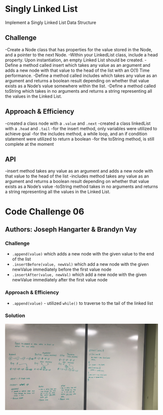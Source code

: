 # Singly Linked List
Implement a Singly Linked List Data Structure

## Challenge
-Create a Node class that has properties for the value stored in the Node, and a pointer to the next Node.
-Within your LinkedList class, include a head property. Upon instantiation, an empty Linked List should be created.
-Define a method called insert which takes any value as an argument and adds a new node with that value to the head of the list with an O(1) Time performance.
-Define a method called includes which takes any value as an argument and returns a boolean result depending on whether that value exists as a Node’s value somewhere within the list.
-Define a method called toString which takes in no arguments and returns a string representing all the values in the Linked List.

## Approach & Efficiency
-created a class node with a `.value` and `.next`
-created a class linkedList with a `.head` and `.tail`
-for the insert method, only variables were utilized to achieve goal
-for the includes method, a while loop, and an if condition statement were utilized to return a boolean
-for the toString method, is still complete at the moment

## API
<!-- Description of each method publicly available to your Linked List -->
-insert method takes any value as an argument and adds a new node with that value to the head of the list
-includes method takes any value as an argument and returns a boolean result depending on whether that value exists as a Node’s value 
-toString method takes in no arguments and returns a string representing all the values in the Linked List.

# Code Challenge 06

## Authors: Joseph Hangarter & Brandyn Vay

### Challenge
* `.append(value)` which adds a new node with the given value to the end of the list
* `.insertBefore(value, newVal)` which add a new node with the given newValue immediately before the first value node
* `.insertAfter(value, newVal)` which add a new node with the given newValue immediately after the first value node

### Approach & Efficiency
* `.append(value)` - utilized `while()` to traverse to the tail of the linked list

### Solution
![Code-Challenge-6](./whiteboard-img/code-challenge-6.jpg)
